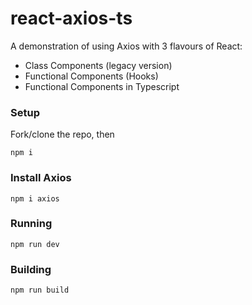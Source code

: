 # react-axios-ts

A demonstration of using Axios with 3 flavours of React:

- Class Components (legacy version)
- Functional Components (Hooks)
- Functional Components in Typescript

### Setup

Fork/clone the repo, then

```
npm i
```

### Install Axios

```
npm i axios
```

### Running

```
npm run dev
```

### Building

```
npm run build
```
